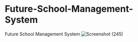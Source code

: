 # Future-School-Management-System
 Future School Management System
![Screenshot (245)](https://github.com/DevMartin1/Future-School-Management-System/assets/172501279/0c6b5e0a-a32c-4157-b02c-b0f2806351ae)

